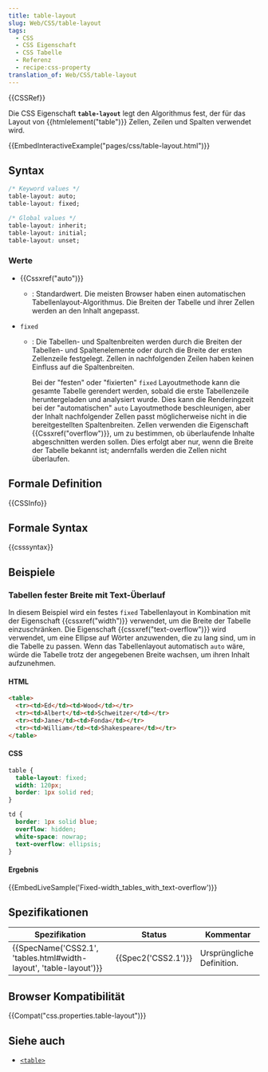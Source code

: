 ```yaml
---
title: table-layout
slug: Web/CSS/table-layout
tags:
  - CSS
  - CSS Eigenschaft
  - CSS Tabelle
  - Referenz
  - recipe:css-property
translation_of: Web/CSS/table-layout
---
```

{{CSSRef}}

Die CSS Eigenschaft **`table-layout`** legt den Algorithmus fest, der für das Layout von {{htmlelement("table")}} Zellen, Zeilen und Spalten verwendet wird.

{{EmbedInteractiveExample("pages/css/table-layout.html")}}

## Syntax

```css
/* Keyword values */
table-layout: auto;
table-layout: fixed;

/* Global values */
table-layout: inherit;
table-layout: initial;
table-layout: unset;
```

### Werte

- {{Cssxref("auto")}}
  - : Standardwert. Die meisten Browser haben einen automatischen Tabellenlayout-Algorithmus. Die Breiten der Tabelle und ihrer Zellen werden an den Inhalt angepasst.
- `fixed`

  - : Die Tabellen- und Spaltenbreiten werden durch die Breiten der Tabellen- und Spaltenelemente oder durch die Breite der ersten Zellenzeile festgelegt. Zellen in nachfolgenden Zeilen haben keinen Einfluss auf die Spaltenbreiten.

    Bei der "festen" oder "fixierten" `fixed` Layoutmethode kann die gesamte Tabelle gerendert werden, sobald die erste Tabellenzeile heruntergeladen und analysiert wurde. Dies kann die Renderingzeit bei der "automatischen" `auto` Layoutmethode beschleunigen, aber der Inhalt nachfolgender Zellen passt möglicherweise nicht in die bereitgestellten Spaltenbreiten. Zellen verwenden die Eigenschaft {{Cssxref("overflow")}}, um zu bestimmen, ob überlaufende Inhalte abgeschnitten werden sollen. Dies erfolgt aber nur, wenn die Breite der Tabelle bekannt ist; andernfalls werden die Zellen nicht überlaufen.

## Formale Definition

{{CSSInfo}}

## Formale Syntax

{{csssyntax}}

## Beispiele

### Tabellen fester Breite mit Text-Überlauf

In diesem Beispiel wird ein festes `fixed` Tabellenlayout in Kombination mit der Eigenschaft {{cssxref("width")}} verwendet, um die Breite der Tabelle einzuschränken. Die Eigenschaft {{cssxref("text-overflow")}} wird verwendet, um eine Ellipse auf Wörter anzuwenden, die zu lang sind, um in die Tabelle zu passen.
Wenn das Tabellenlayout automatisch `auto` wäre, würde die Tabelle trotz der angegebenen Breite wachsen, um ihren Inhalt aufzunehmen.

#### HTML

```html
<table>
  <tr><td>Ed</td><td>Wood</td></tr>
  <tr><td>Albert</td><td>Schweitzer</td></tr>
  <tr><td>Jane</td><td>Fonda</td></tr>
  <tr><td>William</td><td>Shakespeare</td></tr>
</table>
```

#### CSS

```css
table {
  table-layout: fixed;
  width: 120px;
  border: 1px solid red;
}

td {
  border: 1px solid blue;
  overflow: hidden;
  white-space: nowrap;
  text-overflow: ellipsis;
}
```

#### Ergebnis

{{EmbedLiveSample('Fixed-width_tables_with_text-overflow')}}

## Spezifikationen

| Spezifikation                                                                            | Status                   | Kommentar                 |
| ---------------------------------------------------------------------------------------- | ------------------------ | ------------------------- |
| {{SpecName('CSS2.1', 'tables.html#width-layout', 'table-layout')}} | {{Spec2('CSS2.1')}} | Ursprüngliche Definition. |

## Browser Kompatibilität

{{Compat("css.properties.table-layout")}}

## Siehe auch

- [`<table>`](/en-US/docs/Web/HTML/Element/table)
